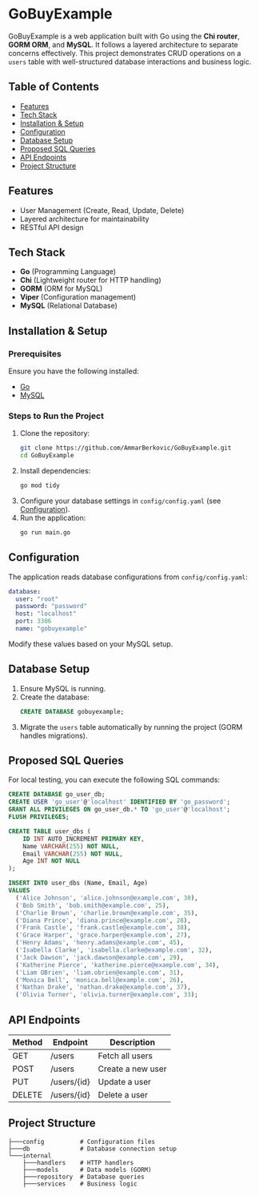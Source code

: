 # GoBuyExample

GoBuyExample is a web application built with Go using the **Chi router**, **GORM ORM**, and **MySQL**. It follows a layered architecture to separate concerns effectively. This project demonstrates CRUD operations on a `users` table with well-structured database interactions and business logic.

## Table of Contents
- [Features](#features)
- [Tech Stack](#tech-stack)
- [Installation & Setup](#installation--setup)
- [Configuration](#configuration)
- [Database Setup](#database-setup)
- [Proposed SQL Queries](#proposed-sql-queries)
- [API Endpoints](#api-endpoints)
- [Project Structure](#project-structure)

## Features
- User Management (Create, Read, Update, Delete)
- Layered architecture for maintainability
- RESTful API design

## Tech Stack
- **Go** (Programming Language)
- **Chi** (Lightweight router for HTTP handling)
- **GORM** (ORM for MySQL)
- **Viper** (Configuration management)
- **MySQL** (Relational Database)

## Installation & Setup
### Prerequisites
Ensure you have the following installed:
- [Go](https://go.dev/dl/)
- [MySQL](https://dev.mysql.com/downloads/installer/)

### Steps to Run the Project
1. Clone the repository:
   ```sh
   git clone https://github.com/AmmarBerkovic/GoBuyExample.git
   cd GoBuyExample
   ```
2. Install dependencies:
   ```sh
   go mod tidy
   ```
3. Configure your database settings in `config/config.yaml` (see [Configuration](#configuration)).
4. Run the application:
   ```sh
   go run main.go
   ```

## Configuration
The application reads database configurations from `config/config.yaml`:
```yaml
database:
  user: "root"
  password: "password"
  host: "localhost"
  port: 3306
  name: "gobuyexample"
```
Modify these values based on your MySQL setup.

## Database Setup
1. Ensure MySQL is running.
2. Create the database:
   ```sql
   CREATE DATABASE gobuyexample;
   ```
3. Migrate the `users` table automatically by running the project (GORM handles migrations).

## Proposed SQL Queries
For local testing, you can execute the following SQL commands:
```sql
CREATE DATABASE go_user_db;
CREATE USER 'go_user'@'localhost' IDENTIFIED BY 'go_password';
GRANT ALL PRIVILEGES ON go_user_db.* TO 'go_user'@'localhost';
FLUSH PRIVILEGES;

CREATE TABLE user_dbs (
    ID INT AUTO_INCREMENT PRIMARY KEY,
    Name VARCHAR(255) NOT NULL,
    Email VARCHAR(255) NOT NULL,
    Age INT NOT NULL
);

INSERT INTO user_dbs (Name, Email, Age)
VALUES
  ('Alice Johnson', 'alice.johnson@example.com', 30),
  ('Bob Smith', 'bob.smith@example.com', 25),
  ('Charlie Brown', 'charlie.brown@example.com', 35),
  ('Diana Prince', 'diana.prince@example.com', 28),
  ('Frank Castle', 'frank.castle@example.com', 38),
  ('Grace Harper', 'grace.harper@example.com', 27),
  ('Henry Adams', 'henry.adams@example.com', 45),
  ('Isabella Clarke', 'isabella.clarke@example.com', 32),
  ('Jack Dawson', 'jack.dawson@example.com', 29),
  ('Katherine Pierce', 'katherine.pierce@example.com', 34),
  ('Liam OBrien', 'liam.obrien@example.com', 31),
  ('Monica Bell', 'monica.bell@example.com', 26),
  ('Nathan Drake', 'nathan.drake@example.com', 37),
  ('Olivia Turner', 'olivia.turner@example.com', 33);
```

## API Endpoints
| Method | Endpoint      | Description          |
|--------|-------------|----------------------|
| GET    | /users      | Fetch all users      |
| POST   | /users      | Create a new user    |
| PUT    | /users/{id} | Update a user        |
| DELETE | /users/{id} | Delete a user        |

## Project Structure
```
├───config          # Configuration files
├───db              # Database connection setup
└───internal
    ├───handlers    # HTTP handlers
    ├───models      # Data models (GORM)
    ├───repository  # Database queries
    ├───services    # Business logic
```